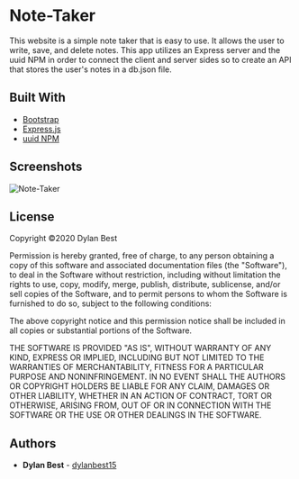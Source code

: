 # Note-Taker
This website is a simple note taker that is easy to use. It allows the user to write, save, and delete notes. This app utilizes an Express server and the uuid NPM in order to connect the client and server sides so to create an API that stores the user's notes in a db.json file.

## Built With
- <a href="https://getbootstrap.com/">Bootstrap</a>
- <a href="https://expressjs.com/">Express.js</a>
- <a href="https://www.npmjs.com/package/uuid">uuid NPM</a>

## Screenshots
![Note-Taker](screenshot1-hw9.png)

## License
Copyright ©2020 Dylan Best

Permission is hereby granted, free of charge, to any person obtaining a copy of this software and associated documentation files (the "Software"), to deal in the Software without restriction, including without limitation the rights to use, copy, modify, merge, publish, distribute, sublicense, and/or sell copies of the Software, and to permit persons to whom the Software is furnished to do so, subject to the following conditions:

The above copyright notice and this permission notice shall be included in all copies or substantial portions of the Software.

THE SOFTWARE IS PROVIDED "AS IS", WITHOUT WARRANTY OF ANY KIND, EXPRESS OR IMPLIED, INCLUDING BUT NOT LIMITED TO THE WARRANTIES OF MERCHANTABILITY, FITNESS FOR A PARTICULAR PURPOSE AND NONINFRINGEMENT. IN NO EVENT SHALL THE AUTHORS OR COPYRIGHT HOLDERS BE LIABLE FOR ANY CLAIM, DAMAGES OR OTHER LIABILITY, WHETHER IN AN ACTION OF CONTRACT, TORT OR OTHERWISE, ARISING FROM, OUT OF OR IN CONNECTION WITH THE SOFTWARE OR THE USE OR OTHER DEALINGS IN THE SOFTWARE.

## Authors
- **Dylan Best** - [dylanbest15](https://github.com/dylanbest15)